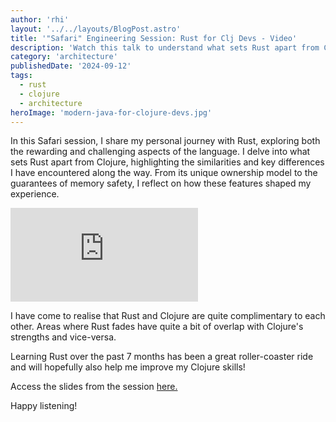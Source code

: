 ```yaml
---
author: 'rhi'
layout: '../../layouts/BlogPost.astro'
title: '"Safari" Engineering Session: Rust for Clj Devs - Video'
description: 'Watch this talk to understand what sets Rust apart from Clojure, their similarities and key differences'
category: 'architecture'
publishedDate: '2024-09-12'
tags:
  - rust
  - clojure
  - architecture
heroImage: 'modern-java-for-clojure-devs.jpg'
---
```


In this Safari session, I share my personal journey with Rust, exploring both the rewarding and challenging aspects of the language. I delve into what sets Rust apart from Clojure, highlighting the similarities and key differences I have encountered along the way. From its unique ownership model to the guarantees of memory safety, I reflect on how these features shaped my experience.

<iframe class='aspect-video w-full' src="https://www.youtube.com/embed/26ikUYlo8_A?si=lDscLNsj0OdzLceB" title="YouTube video player" frameborder="0" allow="accelerometer; autoplay; clipboard-write; encrypted-media; gyroscope; picture-in-picture; web-share" referrerpolicy="strict-origin-when-cross-origin" allowfullscreen></iframe>

I have come to realise that Rust and Clojure are quite complimentary to each other. Areas where Rust fades have quite a bit of overlap with Clojure's strengths and vice-versa.

Learning Rust over the past 7 months has been a great roller-coaster ride and will hopefully also help me improve my Clojure skills!

Access the slides from the session <a href="/slides/rust-for-clj-devs.pdf" target="_blank">here.</a>

Happy listening!

